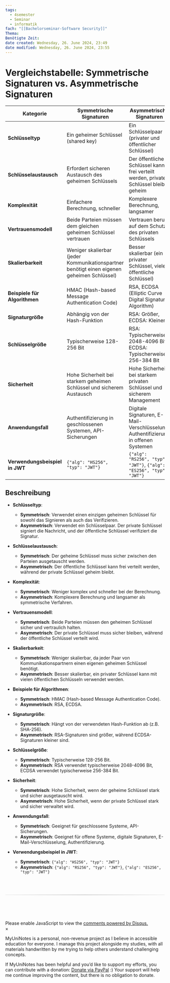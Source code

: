 ```yaml
---
tags:
  - 4semester
  - Seminar
  - informatik
fach: "[[Bachelorseminar-Software Security]]"
Thema:
Benötigte Zeit:
date created: Wednesday, 26. June 2024, 23:49
date modified: Wednesday, 26. June 2024, 23:55
---
```


# Vergleichstabelle: Symmetrische Signaturen vs. Asymmetrische Signaturen

| Kategorie                      | Symmetrische Signaturen                                                                    | Asymmetrische Signaturen                                                              |
| ------------------------------ | ------------------------------------------------------------------------------------------ | ------------------------------------------------------------------------------------- |
| **Schlüsseltyp**               | Ein geheimer Schlüssel (shared key)                                                        | Ein Schlüsselpaar (privater und öffentlicher Schlüssel)                               |
| **Schlüsselaustausch**         | Erfordert sicheren Austausch des geheimen Schlüssels                                       | Der öffentliche Schlüssel kann frei verteilt werden, privater Schlüssel bleibt geheim |
| **Komplexität**                | Einfachere Berechnung, schneller                                                           | Komplexere Berechnung, langsamer                                                      |
| **Vertrauensmodell**           | Beide Parteien müssen dem gleichen geheimen Schlüssel vertrauen                            | Vertrauen beruht auf dem Schutz des privaten Schlüssels                               |
| **Skalierbarkeit**             | Weniger skalierbar (jeder Kommunikationspartner benötigt einen eigenen geheimen Schlüssel) | Besser skalierbar (ein privater Schlüssel, viele öffentliche Schlüssel)               |
| **Beispiele für Algorithmen**  | HMAC (Hash-based Message Authentication Code)                                              | RSA, ECDSA (Elliptic Curve Digital Signature Algorithm)                               |
| **Signaturgröße**              | Abhängig von der Hash-Funktion                                                             | RSA: Größer, ECDSA: Kleiner                                                           |
| **Schlüsselgröße**             | Typischerweise 128-256 Bit                                                                 | RSA: Typischerweise 2048-4096 Bit, ECDSA: Typischerweise 256-384 Bit                  |
| **Sicherheit**                 | Hohe Sicherheit bei starkem geheimen Schlüssel und sicherem Austausch                      | Hohe Sicherheit bei starkem privaten Schlüssel und sicherem Management                |
| **Anwendungsfall**             | Authentifizierung in geschlossenen Systemen, API-Sicherungen                               | Digitale Signaturen, E-Mail-Verschlüsselung, Authentifizierung in offenen Systemen    |
| **Verwendungsbeispiel in JWT** | `{"alg": "HS256", "typ": "JWT"}`                                                           | `{"alg": "RS256", "typ": "JWT"}`, `{"alg": "ES256", "typ": "JWT"}`                    |

## Beschreibung

- **Schlüsseltyp**:

  - **Symmetrisch**: Verwendet einen einzigen geheimen Schlüssel für sowohl das Signieren als auch das Verifizieren.
  - **Asymmetrisch**: Verwendet ein Schlüsselpaar. Der private Schlüssel signiert die Nachricht, und der öffentliche Schlüssel verifiziert die Signatur.

- **Schlüsselaustausch**:

  - **Symmetrisch**: Der geheime Schlüssel muss sicher zwischen den Parteien ausgetauscht werden.
  - **Asymmetrisch**: Der öffentliche Schlüssel kann frei verteilt werden, während der private Schlüssel geheim bleibt.

- **Komplexität**:

  - **Symmetrisch**: Weniger komplex und schneller bei der Berechnung.
  - **Asymmetrisch**: Komplexere Berechnung und langsamer als symmetrische Verfahren.

- **Vertrauensmodell**:

  - **Symmetrisch**: Beide Parteien müssen den geheimen Schlüssel sicher und vertraulich halten.
  - **Asymmetrisch**: Der private Schlüssel muss sicher bleiben, während der öffentliche Schlüssel verteilt wird.

- **Skalierbarkeit**:

  - **Symmetrisch**: Weniger skalierbar, da jeder Paar von Kommunikationspartnern einen eigenen geheimen Schlüssel benötigt.
  - **Asymmetrisch**: Besser skalierbar, ein privater Schlüssel kann mit vielen öffentlichen Schlüsseln verwendet werden.

- **Beispiele für Algorithmen**:

  - **Symmetrisch**: HMAC (Hash-based Message Authentication Code).
  - **Asymmetrisch**: RSA, ECDSA.

- **Signaturgröße**:

  - **Symmetrisch**: Hängt von der verwendeten Hash-Funktion ab (z.B. SHA-256).
  - **Asymmetrisch**: RSA-Signaturen sind größer, während ECDSA-Signaturen kleiner sind.

- **Schlüsselgröße**:

  - **Symmetrisch**: Typischerweise 128-256 Bit.
  - **Asymmetrisch**: RSA verwendet typischerweise 2048-4096 Bit, ECDSA verwendet typischerweise 256-384 Bit.

- **Sicherheit**:

  - **Symmetrisch**: Hohe Sicherheit, wenn der geheime Schlüssel stark und sicher ausgetauscht wird.
  - **Asymmetrisch**: Hohe Sicherheit, wenn der private Schlüssel stark und sicher verwaltet wird.

- **Anwendungsfall**:

  - **Symmetrisch**: Geeignet für geschlossene Systeme, API-Sicherungen.
  - **Asymmetrisch**: Geeignet für offene Systeme, digitale Signaturen, E-Mail-Verschlüsselung, Authentifizierung.

- **Verwendungsbeispiel in JWT**:
  - **Symmetrisch**: `{"alg": "HS256", "typ": "JWT"}`
  - **Asymmetrisch**: `{"alg": "RS256", "typ": "JWT"}`, `{"alg": "ES256", "typ": "JWT"}`

<!-- DISQUS SCRIPT COMMENT START -->

<hr style="border: none; height: 2px; background: linear-gradient(to right, #f0f0f0, #ccc, #f0f0f0); margin-top: 4rem; margin-bottom: 5rem;">
<div id="disqus_thread"></div>
<script>
    /**
    *  RECOMMENDED CONFIGURATION VARIABLES: EDIT AND UNCOMMENT THE SECTION BELOW TO INSERT DYNAMIC VALUES FROM YOUR PLATFORM OR CMS.
    *  LEARN WHY DEFINING THESE VARIABLES IS IMPORTANT: https://disqus.com/admin/universalcode/#configuration-variables    */
    /*
    var disqus_config = function () {
    this.page.url = PAGE_URL;  // Replace PAGE_URL with your page's canonical URL variable
    this.page.identifier = PAGE_IDENTIFIER; // Replace PAGE_IDENTIFIER with your page's unique identifier variable
    };
    */
    (function() { // DON'T EDIT BELOW THIS LINE
    var d = document, s = d.createElement('script');
    s.src = 'https://myuninotes.disqus.com/embed.js';
    s.setAttribute('data-timestamp', +new Date());
    (d.head || d.body).appendChild(s);
    })();
</script>
<noscript>Please enable JavaScript to view the <a href="https://disqus.com/?ref_noscript">comments powered by Disqus.</a></noscript>

<!-- DISQUS SCRIPT COMMENT END -->

<!-- Modal START -->
<div id="myModal" class="modal">
  <div class="modal-content">
    <span id="closeModal" class="close">&times;</span>
    <p class="modal-text">
      <span class="modal-highlight">MyUniNotes is a personal, non-revenue project as I believe in accessible education for everyone.</span> I manage this project alongside my studies, with all materials handwritten by me trying to help others understand challenging concepts.
    </p>
    <p class="modal-text">
      If MyUniNotes has been helpful and you’d like to support my efforts, <span class="modal-highlight"> you can contribute with a donation: <a class="modal-dono-link" href="https://paypal.me/myuninotes4u">Donate via PayPal</a> :) </span> Your support will help me continue improving the content, but there is no obligation to donate.
    </p>
  </div>
</div>

<script>
  // JavaScript to display the modal on page load
  document.addEventListener('DOMContentLoaded', function() {
    // Generate a random number between 1 and 1
    const randomNumber = Math.floor(Math.random() * 4) + 1;
    console.log(randomNumber)
    if (randomNumber === 1) {
      setTimeout(function() {
        const modal = document.getElementById('myModal');
        if (modal) {
          modal.classList.add('show');
        }
      }, 1000); // Adjust the delay as needed

      const closeModal = document.getElementById('closeModal');
      if (closeModal) {
        closeModal.addEventListener('click', function() {
          const modal = document.getElementById('myModal');
          if (modal) {
            modal.classList.remove('show');
          }
        });
      }
    } else {
      // Ensure the modal is hidden if the random number is not 1
      const modal = document.getElementById('myModal');
      if (modal) {
        modal.style.display = 'none';
      }
    }
  });
</script>
<!-- Modal END -->
